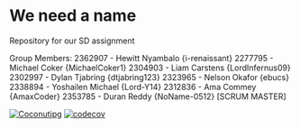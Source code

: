 # We need a name
Repository for our SD assignment

Group Members:
  2362907 - Hewitt Nyambalo {i-renaissant}
  2277795 - Michael Coker {MichaelCoker1}
  2304903 - Liam Carstens {LordInfernus09}
  2302997 - Dylan Tjabring {dtjabring123}
  2323965 - Nelson Okafor {ebucs}
  2338894 - Yoshailen Michael {Lord-Y14}
  2312836 - Ama Commey {AmaxCoder}
  2353785 - Duran Reddy {NoName-0512} [SCRUM MASTER]


[![Coconutjpg](https://circleci.com/gh/Coconutjpg/insert_title.svg?style=shield)](https://circleci.com/gh/Coconutjpg/insert_title)
[![codecov](https://codecov.io/gh/Coconutjpg/insert_title/branch/main/graph/badge.svg?token=UJ83W00NHA)](https://codecov.io/gh/Coconutjpg/insert_title)
